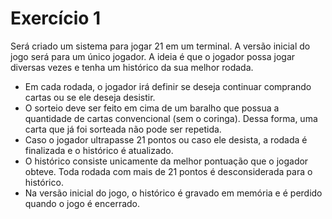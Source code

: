# Exercício 1
Será criado um sistema para jogar 21 em um terminal. A versão inicial do jogo será para um único jogador. A ideia é que o jogador possa jogar diversas vezes e tenha um histórico da sua melhor rodada.

- Em cada rodada, o jogador irá definir se deseja continuar comprando cartas ou se ele deseja desistir.
- O sorteio deve ser feito em cima de um baralho que possua a quantidade de cartas convencional (sem o coringa). Dessa forma, uma carta que já foi sorteada não pode ser repetida.
- Caso o jogador ultrapasse 21 pontos ou caso ele desista, a rodada é finalizada e o histórico é atualizado.
- O histórico consiste unicamente da melhor pontuação que o jogador obteve. Toda rodada com mais de 21 pontos é desconsiderada para o histórico.
- Na versão inicial do jogo, o histórico é gravado em memória e é perdido quando o jogo é encerrado.
